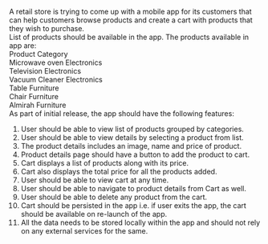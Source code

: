 A retail store is trying to come up with a mobile app for its customers that can help customers browse products and create a cart with products that they wish to purchase.<br/>
List of products should be available in the app. The products available in app are:<br/>
     Product                Category<br/>
     Microwave oven        Electronics<br/>
     Television            Electronics<br/>
     Vacuum Cleaner        Electronics<br/>
     Table                  Furniture<br/>
     Chair                  Furniture<br/>
     Almirah                Furniture<br/>
As part of initial release, the app should have the following features:<br/>
1. User should be able to view list of products grouped by categories.<br/>
2. User should be able to view details by selecting a product from list.<br/>
3. The product details includes an image, name and price of product.<br/>
4. Product details page should have a button to add the product to cart.<br/>
5. Cart displays a list of products along with its price.<br/>
6. Cart also displays the total price for all the products added.<br/>
7. User should be able to view cart at any time.<br/>
8. User should be able to navigate to product details from Cart as well.<br/>
9. User should be able to delete any product from the cart.<br/>
10. Cart should be persisted in the app i.e. if user exits the app, the cart should be available on re-launch of the app.<br/>
11. All the data needs to be stored locally within the app and should not rely on any external services for the same.<br/>